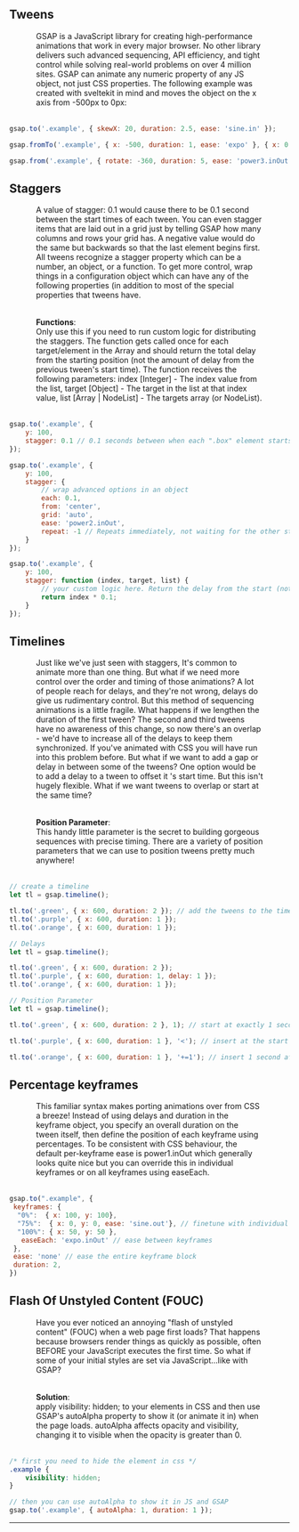 ## Tweens

<div align="left" style="margin-bottom: 2rem; margin-left: 3rem; margin-right: 3rem;">GSAP is a JavaScript library for creating high-performance animations that work in every major browser. No other library delivers such advanced sequencing, API efficiency, and tight control while solving real-world problems on over 4 million sites. GSAP can animate any numeric property of any JS object, not just CSS properties. The following example was created with sveltekit in mind and moves the object on the x axis from -500px to 0px:</div>

```js
gsap.to('.example', { skewX: 20, duration: 2.5, ease: 'sine.in' });

gsap.fromTo('.example', { x: -500, duration: 1, ease: 'expo' }, { x: 0 });

gsap.from('.example', { rotate: -360, duration: 5, ease: 'power3.inOut' };
```

## Staggers

<div align="left" style="margin-bottom: 2rem; margin-left: 3rem; margin-right: 3rem;">A value of stagger: 0.1 would cause there to be 0.1 second between the start times of each tween. You can even stagger items that are laid out in a grid just by telling GSAP how many columns and rows your grid has. A negative value would do the same but backwards so that the last element begins first. All tweens recognize a stagger property which can be a number, an object, or a function. To get more control, wrap things in a configuration object which can have any of the following properties (in addition to most of the special properties that tweens have.</div>

<div align="left" style="margin-bottom: 2rem; margin-left: 3rem; margin-right: 3rem;"><b>Functions</b>: <br>Only use this if you need to run custom logic for distributing the staggers. The function gets called once for each target/element in the Array and should return the total delay from the starting position (not the amount of delay from the previous tween's start time). The function receives the following parameters: index [Integer] - The index value from the list, target [Object] - The target in the list at that index value, list [Array | NodeList] - The targets array (or NodeList).</div>

```js
gsap.to('.example', {
	y: 100,
	stagger: 0.1 // 0.1 seconds between when each ".box" element starts animating
});

gsap.to('.example', {
	y: 100,
	stagger: {
		// wrap advanced options in an object
		each: 0.1,
		from: 'center',
		grid: 'auto',
		ease: 'power2.inOut',
		repeat: -1 // Repeats immediately, not waiting for the other staggered animations to finish
	}
});

gsap.to('.example', {
	y: 100,
	stagger: function (index, target, list) {
		// your custom logic here. Return the delay from the start (not between each)
		return index * 0.1;
	}
});
```

## Timelines

<div align="left" style="margin-bottom: 2rem; margin-left: 3rem; margin-right: 3rem;">Just like we've just seen with staggers, It's common to animate more than one thing. But what if we need more control over the order and timing of those animations? A lot of people reach for delays, and they're not wrong, delays do give us rudimentary control. But this method of sequencing animations is a little fragile. What happens if we lengthen the duration of the first tween? The second and third tweens have no awareness of this change, so now there's an overlap - we'd have to increase all of the delays to keep them synchronized. If you've animated with CSS you will have run into this problem before. But what if we want to add a gap or delay in between some of the tweens? One option would be to add a delay to a tween to offset it 's start time. But this isn't hugely flexible. What if we want tweens to overlap or start at the same time?</div>

<div align="left" style="margin-bottom: 2rem; margin-left: 3rem; margin-right: 3rem;"><b>Position Parameter</b>:<br>This handy little parameter is the secret to building gorgeous sequences with precise timing. There are a variety of position parameters that we can use to position tweens pretty much anywhere!</div>

```js
// create a timeline
let tl = gsap.timeline();

tl.to('.green', { x: 600, duration: 2 }); // add the tweens to the timeline - Note we're using tl.to not gsap.to
tl.to('.purple', { x: 600, duration: 1 });
tl.to('.orange', { x: 600, duration: 1 });

// Delays
let tl = gsap.timeline();

tl.to('.green', { x: 600, duration: 2 });
tl.to('.purple', { x: 600, duration: 1, delay: 1 });
tl.to('.orange', { x: 600, duration: 1 });

// Position Parameter
let tl = gsap.timeline();

tl.to('.green', { x: 600, duration: 2 }, 1); // start at exactly 1 second into the timeline (absolute)

tl.to('.purple', { x: 600, duration: 1 }, '<'); // insert at the start of the previous animation

tl.to('.orange', { x: 600, duration: 1 }, '+=1'); // insert 1 second after the end of the timeline (a gap)
```

## Percentage keyframes

<div align="left" style="margin-bottom: 2rem; margin-left: 3rem; margin-right: 3rem;">This familiar syntax makes porting animations over from CSS a breeze! Instead of using delays and duration in the keyframe object, you specify an overall duration on the tween itself, then define the position of each keyframe using percentages. To be consistent with CSS behaviour, the default per-keyframe ease is power1.inOut which generally looks quite nice but you can override this in individual keyframes or on all keyframes using easeEach.</div>

```js
gsap.to(".example", {
 keyframes: {
  "0%":  { x: 100, y: 100},
  "75%":  { x: 0, y: 0, ease: 'sine.out'}, // finetune with individual eases
  "100%": { x: 50, y: 50 },
   easeEach: 'expo.inOut' // ease between keyframes
 },
 ease: 'none' // ease the entire keyframe block
 duration: 2,
})
```

## Flash Of Unstyled Content (FOUC)

<div align="left" style="margin-bottom: 2rem; margin-left: 3rem; margin-right: 3rem;">Have you ever noticed an annoying "flash of unstyled content" (FOUC) when a web page first loads? That happens because browsers render things as quickly as possible, often BEFORE your JavaScript executes the first time. So what if some of your initial styles are set via JavaScript...like with GSAP?</div>

<div align="left" style="margin-bottom: 2rem; margin-left: 3rem; margin-right: 3rem;"><b>Solution</b>: <br>apply visibility: hidden; to your elements in CSS and then use GSAP's autoAlpha property to show it (or animate it in) when the page loads. autoAlpha affects opacity and visibility, changing it to visible when the opacity is greater than 0.</div>

```css
/* first you need to hide the element in css */
.example {
	visibility: hidden;
}
```

```js
// then you can use autoAlpha to show it in JS and GSAP
gsap.to('.example', { autoAlpha: 1, duration: 1 });
```

---
